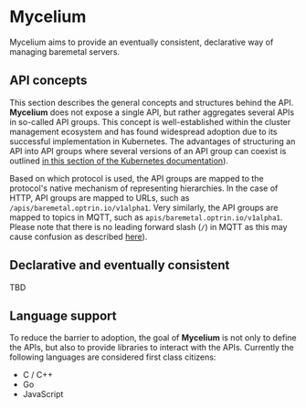 # Mycelium

Mycelium aims to provide an eventually consistent, declarative way of managing baremetal servers.

## API concepts

This section describes the general concepts and structures behind the API. **Mycelium** does not expose a single API, but rather aggregates several APIs in so-called API groups. This concept is well-established within the cluster management ecosystem and has found widespread adoption due to its successful implementation in Kubernetes. The advantages of structuring an API into API groups where several versions of an API group can coexist is outlined [in this section of the Kubernetes documentation][kubernetes_concepts_overview]).

Based on which protocol is used, the API groups are mapped to the protocol's native mechanism of representing hierarchies. In the case of HTTP, API groups are mapped to URLs, such as `/apis/baremetal.optrin.io/v1alpha1`. Very similarly, the API groups are mapped to topics in MQTT, such as `apis/baremetal.optrin.io/v1alpha1`. Please note that there is no leading forward slash (`/`) in MQTT as this may cause confusion as described [here][mqtt_topics_best_practices]).

## Declarative and eventually consistent

TBD

## Language support

To reduce the barrier to adoption, the goal of **Mycelium** is not only to define the APIs, but also to provide libraries to interact with the APIs. Currently the following languages are considered first class citizens:

- C / C++
- Go
- JavaScript

<!-- Glossary -->

[kubernetes_concepts_overview]: https://kubernetes.io/docs/concepts/overview/kubernetes-api/#api-groups-and-versioning
[mqtt_topics_best_practices]: https://www.hivemq.com/blog/mqtt-essentials-part-5-mqtt-topics-best-practices/#best-practices
